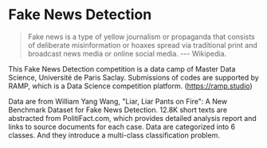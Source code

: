 # Fake News Detection

> Fake news is a type of yellow journalism or propaganda that consists of deliberate misinformation or hoaxes spread via traditional print and broadcast news media or online social media. --- Wikipedia. 

This Fake News Detection competition is a data camp of Master Data Science, Université de Paris Saclay. Submissions of codes are supported by RAMP, which is a Data Science competition platform. (https://ramp.studio)

Data are from William Yang Wang, "Liar, Liar Pants on Fire": A New Benchmark Dataset for Fake News Detection. 12.8K short texts are abstracted from PolitiFact.com, which provides detailed analysis report and links to source documents for each case. Data are categorized into 6 classes. And they introduce a multi-class classification problem.


